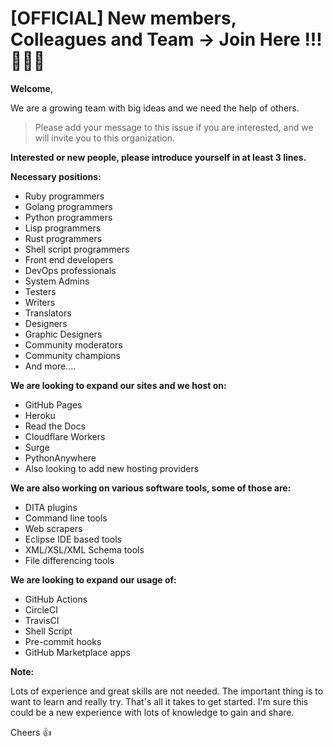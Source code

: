 # [OFFICIAL] New members, Colleagues and Team -> Join Here !!! 🚀🚀🚀

**Welcome**,

We are a growing team with big ideas and we need the help of others.

> Please add your message to this issue if you are interested, and we will invite you to this organization.

**Interested or new people, please introduce yourself in at least 3 lines.**

**Necessary positions:**

- Ruby programmers
- Golang programmers
- Python programmers
- Lisp programmers
- Rust programmers
- Shell script programmers
- Front end developers
- DevOps professionals
- System Admins
- Testers
- Writers
- Translators
- Designers
- Graphic Designers
- Community moderators
- Community champions
- And more....

**We are looking to expand our sites and we host on:**

- GitHub Pages
- Heroku
- Read the Docs
- Cloudflare Workers
- Surge
- PythonAnywhere
- Also looking to add new hosting providers

**We are also working on various software tools, some of those are:**

- DITA plugins
- Command line tools
- Web scrapers
- Eclipse IDE based tools
- XML/XSL/XML Schema tools
- File differencing tools

**We are looking to expand our usage of:**

- GitHub Actions
- CircleCI
- TravisCI
- Shell Script
- Pre-commit hooks
- GitHub Marketplace apps

**Note:**

Lots of experience and great skills are not needed.
The important thing is to want to learn and really try.
That's all it takes to get started.
I'm sure this could be a new experience with lots of knowledge to gain and share.

Cheers 👍 
